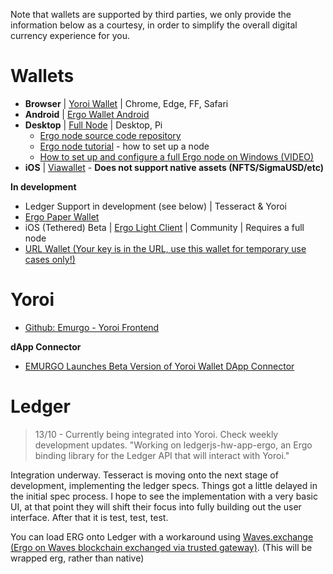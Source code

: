 Note that wallets are supported by third parties, we only provide the information below as a courtesy, in order to simplify the overall digital currency experience for you.


# Wallets
- **Browser** | [Yoroi Wallet](https://yoroi-wallet.com/#/) | Chrome, Edge, FF, Safari
- **Android** | [Ergo Wallet Android](https://ergoplatform.org/en/android_wallet/)
- **Desktop** | [Full Node](https://github.com/ergoplatform/ergo) | Desktop, Pi  
  - [Ergo node source code repository](https://github.com/ergoplatform/ergo)
  - [Ergo node tutorial](https://ergoplatform.org/en/blog/2019_12_02_how_to_setup/) - how to set up a node
  - [How to set up and configure a full Ergo node on Windows (VIDEO)](https://www.youtube.com/watch?v=fpEDJ1CM6ns)
- **iOS** | [Viawallet](https://viawallet.com/?lang=en_US) - **Does not support native assets (NFTS/SigmaUSD/etc)**

**In development**
- Ledger Support in development (see below)  | Tesseract & Yoroi
- [Ergo Paper Wallet](https://anon-br.github.io/ergo-paper-wallet/)
- iOS (Tethered) Beta | [Ergo Light Client](https://github.com/bjenkinsgit/ErgoIOSLiteClient.git) | Community | Requires a full node
- [URL Wallet (Your key is in the URL, use this wallet for temporary use cases only!)](https://erg.urlwallet.org/)

# Yoroi

- [Github: Emurgo - Yoroi Frontend](https://github.com/Emurgo/yoroi-frontend)

**dApp Connector**

  - [EMURGO Launches Beta Version of Yoroi Wallet DApp Connector](https://emurgo.io/blog/emurgo-launches-beta-version-of-yoroi-wallet-dapp-connector)


# Ledger
> 13/10 - Currently being integrated into Yoroi. Check weekly development updates. "Working on ledgerjs-hw-app-ergo, an Ergo binding library for the Ledger API that will interact with Yoroi."


Integration underway. Tesseract is moving onto the next stage of development, implementing the ledger specs. Things got a little delayed in the initial spec process. I hope to see the implementation with a very basic UI, at that point they will shift their focus into fully building out the user interface. After that it is test, test, test.


You can load ERG onto Ledger with a workaround using [Waves.exchange (Ergo on Waves blockchain exchanged via trusted gateway)](https://waves.exchange/). (This will be wrapped erg, rather than native)


